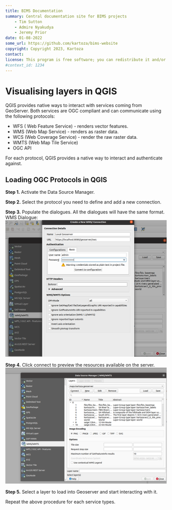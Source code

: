 ```yaml
---
title: BIMS Documentation
summary: Central documentation site for BIMS projects
    - Tim Sutton
    - Admire Nyakudya
    - Jeremy Prior
date: 01-08-2022
some_url: https://github.com/kartoza/bims-website
copyright: Copyright 2023, Kartoza
contact: 
license: This program is free software; you can redistribute it and/or modify it under the terms of the GNU Affero General Public License as published by the Free Software Foundation; either version 3 of the License, or (at your option) any later version.
#context_id: 1234
---
```


# Visualising layers in QGIS

QGIS provides native ways to interact with services coming from GeoServer.
Both services are OGC compliant and can communicate using the following protocols:

* WFS ( Web Feature Service) - renders vector features.
* WMS (Web Map Service) - renders as raster data.
* WCS (Web Coverage Service) - render the raw raster data.
* WMTS (Web Map Tile Service)
* OGC API

For each protocol, QGIS provides a native way to interact and authenticate against.

## Loading OGC Protocols in QGIS

**Step 1.** Activate the Data Source Manager.

**Step 2.** Select the protocol you need to define and add a new connection.

**Step 3.** Populate the dialogues. All the dialogues will have the same format.
WMS Dialogue:
![wms-coon.png](img/wms-conn.png)

**Step 4.** Click connect to preview the resources available on the server.
![preview-services.png](img/preview-add-lyr.png)

**Step 5.** Select a layer to load into Geoserver and start interacting with it.

Repeat the above procedure for each service types.
